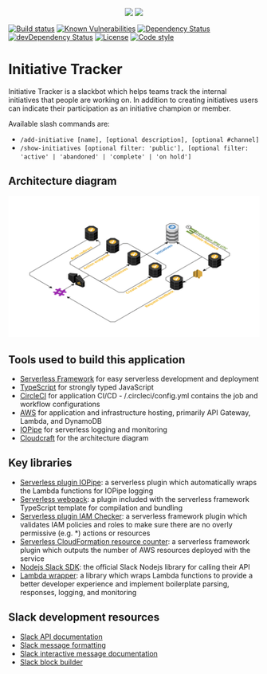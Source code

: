 <p align="center">
  <img height="150" src="https://user-images.githubusercontent.com/2955468/52235823-33732b00-2893-11e9-825d-f535dda7ba13.jpg">
  <img height="150" src="https://user-images.githubusercontent.com/2955468/52139934-6e6d2880-261f-11e9-9bbf-cfacd1facf3a.png">
</p>

[![Build status][build-badge]][build-badge-url]
[![Known Vulnerabilities][vulnerability-badge]][vulnerability-badge-url]
[![Dependency Status][dependency-badge]][dependency-badge-url]
[![devDependency Status][dev-dependency-badge]][dev-dependency-badge-url]
[![License][license-badge]][license-badge-url]
[![Code style][formatter-badge]][formatter-badge-url]

# Initiative Tracker

Initiative Tracker is a slackbot which helps teams track the internal initiatives that people are working on. In addition to creating initiatives users can indicate their participation as an initiative champion or member.

Available slash commands are:

- `/add-initiative [name], [optional description], [optional #channel]`
- `/show-initiatives [optional filter: 'public'], [optional filter: 'active' | 'abandoned' | 'complete' | 'on hold']`

## Architecture diagram

![Architecture diagram](/architecture/cloudcraft-diagram.png)

## Tools used to build this application

- [Serverless Framework](https://serverless.com/framework/docs/) for easy serverless development and deployment
- [TypeScript](https://www.typescriptlang.org/) for strongly typed JavaScript
- [CircleCI](https://circleci.com/) for application CI/CD - /.circleci/config.yml contains the job and workflow configurations
- [AWS](https://console.aws.amazon.com) for application and infrastructure hosting, primarily API Gateway, Lambda, and DynamoDB
- [IOPipe](https://www.iopipe.com/) for serverless logging and monitoring
- [Cloudcraft](https://cloudcraft.co/) for the architecture diagram

## Key libraries

- [Serverless plugin IOPipe](https://github.com/iopipe/serverless-plugin-iopipe): a serverless plugin which automatically wraps the Lambda functions for IOPipe logging
- [Serverless webpack](https://github.com/serverless-heaven/serverless-webpack): a plugin included with the serverless framework TypeScript template for compilation and bundling
- [Serverless plugin IAM Checker](https://github.com/manwaring/serverless-plugin-iam-checker): a serverless framework plugin which validates IAM policies and roles to make sure there are no overly permissive (e.g. \*) actions or resources
- [Serverless CloudFormation resource counter](https://github.com/drexler/serverless-cloudformation-resource-counter#readme): a serverless framework plugin which outputs the number of AWS resources deployed with the service
- [Nodejs Slack SDK](https://slackapi.github.io/node-slack-sdk/): the official Slack Nodejs library for calling their API
- [Lambda wrapper](https://github.com/manwaring/lambda-wrapper): a library which wraps Lambda functions to provide a better developer experience and implement boilerplate parsing, responses, logging, and monitoring

## Slack development resources

- [Slack API documentation](https://api.slack.com/methods)
- [Slack message formatting](https://api.slack.com/docs/message-formatting)
- [Slack interactive message documentation](https://api.slack.com/interactive-messages)
- [Slack block builder](https://api.slack.com/tools/block-kit-builder)

[build-badge]: https://circleci.com/gh/pariveda-serverless/initiative-tracker.svg?style=shield&circle-token=1e1369bd1b5bec6e28eaf499a98f8af0dc3dbe3e
[build-badge-url]: https://circleci.com/gh/pariveda-serverless/initiative-tracker
[dependency-badge]: https://david-dm.org/pariveda-serverless/initiative-tracker.svg
[dependency-badge-url]: https://david-dm.org/pariveda-serverless/initiative-tracker
[dev-dependency-badge]: https://david-dm.org/pariveda-serverless/initiative-tracker/dev-status.svg
[dev-dependency-badge-url]: https://david-dm.org/pariveda-serverless/initiative-tracker?type=dev
[formatter-badge]: https://img.shields.io/badge/code_style-prettier-ff69b4.svg?style=flat-square
[formatter-badge-url]: #badge
[license-badge]: https://img.shields.io/github/license/pariveda-serverless/initiative-tracker.svg
[license-badge-url]: https://github.com/pariveda-serverless/initiative-tracker
[vulnerability-badge]: https://snyk.io/test/github/pariveda-serverless/initiative-tracker/badge.svg?targetFile=package.json
[vulnerability-badge-url]: https://snyk.io/test/github/pariveda-serverless/initiative-tracker?targetFile=package.json
